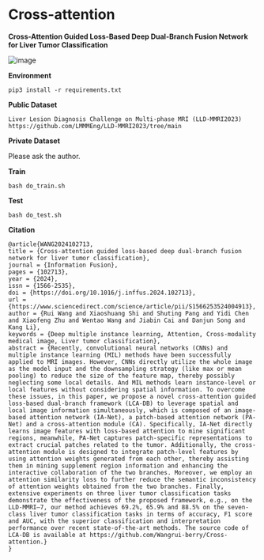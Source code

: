 # Cross-attention
**Cross-Attention Guided Loss-Based Deep Dual-Branch Fusion Network for Liver Tumor Classification**

![image](https://github.com/user-attachments/assets/011d7e53-5b62-454e-ac43-4a4a0f0c83c9)

**Environment**

    pip3 install -r requirements.txt 

**Public Dataset**

    Liver Lesion Diagnosis Challenge on Multi-phase MRI (LLD-MMRI2023)
    https://github.com/LMMMEng/LLD-MMRI2023/tree/main

**Private  Dataset**

Please ask the author.

**Train**

    bash do_train.sh

**Test**

    bash do_test.sh


**Citation**

    @article{WANG2024102713,
    title = {Cross-attention guided loss-based deep dual-branch fusion network for liver tumor classification},
    journal = {Information Fusion},
    pages = {102713},
    year = {2024},
    issn = {1566-2535},
    doi = {https://doi.org/10.1016/j.inffus.2024.102713},
    url = {https://www.sciencedirect.com/science/article/pii/S1566253524004913},
    author = {Rui Wang and Xiaoshuang Shi and Shuting Pang and Yidi Chen and Xiaofeng Zhu and Wentao Wang and Jiabin Cai and Danjun Song and Kang Li},
    keywords = {Deep multiple instance learning, Attention, Cross-modality medical image, Liver tumor classification},
    abstract = {Recently, convolutional neural networks (CNNs) and multiple instance learning (MIL) methods have been successfully applied to MRI images. However, CNNs directly utilize the whole image as the model input and the downsampling strategy (like max or mean pooling) to reduce the size of the feature map, thereby possibly neglecting some local details. And MIL methods learn instance-level or local features without considering spatial information. To overcome these issues, in this paper, we propose a novel cross-attention guided loss-based dual-branch framework (LCA-DB) to leverage spatial and local image information simultaneously, which is composed of an image-based attention network (IA-Net), a patch-based attention network (PA-Net) and a cross-attention module (CA). Specifically, IA-Net directly learns image features with loss-based attention to mine significant regions, meanwhile, PA-Net captures patch-specific representations to extract crucial patches related to the tumor. Additionally, the cross-attention module is designed to integrate patch-level features by using attention weights generated from each other, thereby assisting them in mining supplement region information and enhancing the interactive collaboration of the two branches. Moreover, we employ an attention similarity loss to further reduce the semantic inconsistency of attention weights obtained from the two branches. Finally, extensive experiments on three liver tumor classification tasks demonstrate the effectiveness of the proposed framework, e.g., on the LLD-MMRI–7, our method achieves 69.2%, 65.9% and 88.5% on the seven-class liver tumor classification tasks in terms of accuracy, F1 score and AUC, with the superior classification and interpretation performance over recent state-of-the-art methods. The source code of LCA-DB is available at https://github.com/Wangrui-berry/Cross-attention.}
    }

